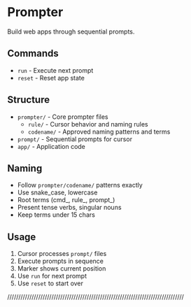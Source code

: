 # Prompter

Build web apps through sequential prompts.

## Commands
- `run` - Execute next prompt
- `reset` - Reset app state

## Structure
- `prompter/` - Core prompter files
  - `rule/` - Cursor behavior and naming rules
  - `codename/` - Approved naming patterns and terms
- `prompt/` - Sequential prompts for cursor
- `app/` - Application code

## Naming
- Follow `prompter/codename/` patterns exactly
- Use snake_case, lowercase
- Root terms (cmd_, rule_, prompt_)
- Present tense verbs, singular nouns
- Keep terms under 15 chars

## Usage
1. Cursor processes `prompt/` files
2. Execute prompts in sequence
3. Marker shows current position
4. Use `run` for next prompt
5. Use `reset` to start over

//////////////////////////////////////////////////////////////////////////////// 